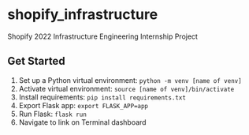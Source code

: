 # shopify_infrastructure
Shopify 2022 Infrastructure Engineering Internship Project

## Get Started

1. Set up a Python virtual environment: `python -m venv [name of venv]`
2. Activate virtual environment: `source [name of venv]/bin/activate`
3. Install requirements: `pip install requirements.txt`
4. Export Flask app: `export FLASK_APP=app`
5. Run Flask: `flask run`
6. Navigate to link on Terminal dashboard


